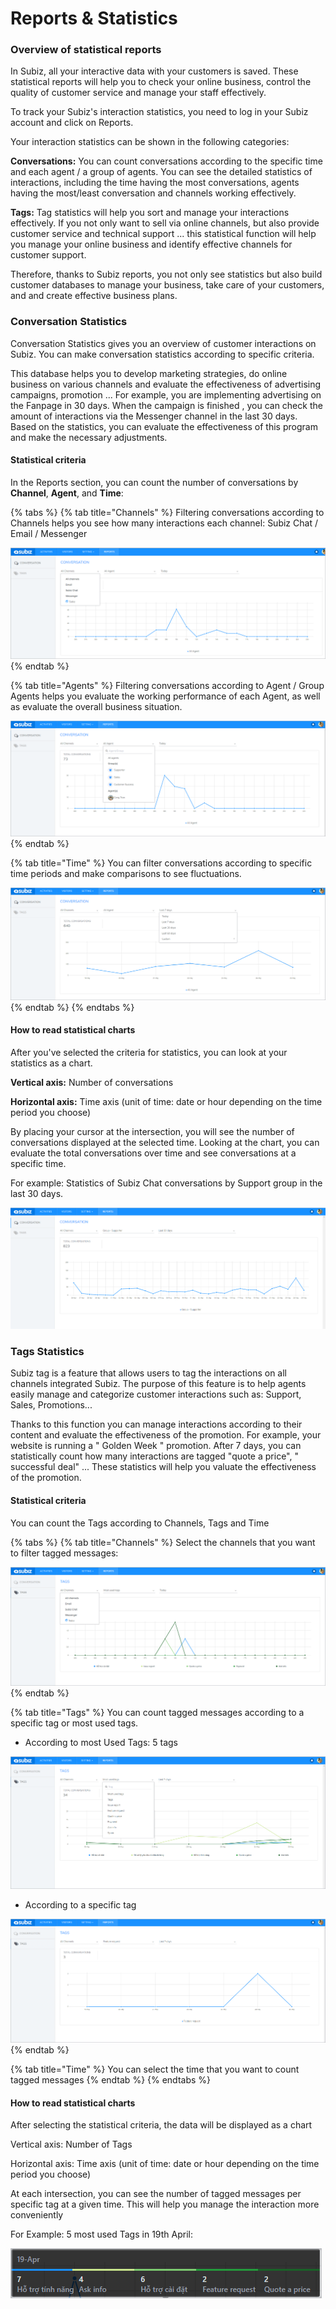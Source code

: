 # Reports & Statistics

### Overview of statistical reports

In Subiz, all your interactive data with your customers is saved. These statistical reports will help you to check your online business, control the quality of customer service and manage your staff effectively.  
  
To track your Subiz's interaction statistics,  you need to log in your Subiz account and click on Reports.  
  
Your interaction statistics can be shown in the following categories:

**Conversations:** You can count conversations according to the specific time and each agent / a group of agents. You can see the detailed statistics of interactions, including the time having the most conversations, agents having the most/least conversation and channels working effectively.  
  
**Tags:** Tag statistics will help you sort and manage your interactions effectively. If you not only want to  sell via online channels, but also provide customer service and technical support ... this statistical function will help you manage your online business and identify effective channels for customer support.  
  
Therefore, thanks to Subiz reports, you not only see statistics but also build customer databases to manage your business, take care of your customers, and and create effective business plans.

### Conversation Statistics

Conversation Statistics gives you an overview of customer interactions on Subiz. You can make conversation statistics according to specific criteria.  
  
This database helps you to develop marketing strategies, do online business on various channels and evaluate the effectiveness of advertising campaigns, promotion ... For example, you are implementing advertising on the Fanpage in 30 days. When the campaign is finished , you can check the amount of interactions via the Messenger channel in the last 30 days. Based on the statistics, you can evaluate the effectiveness of this program and make the necessary adjustments.

#### Statistical criteria

In the Reports section, you can count the number of conversations by **Channel**, **Agent**, and **Time**:

{% tabs %}
{% tab title="Channels" %}
Filtering conversations according to Channels helps you see how many interactions each channel: Subiz Chat / Email / Messenger 

![Conversation\_Channel](.gitbook/assets/conversation_channels.png)
{% endtab %}

{% tab title="Agents" %}
 Filtering conversations according to Agent / Group Agents  helps you evaluate the working performance of each Agent, as well as evaluate the overall business situation.

![Conversation\_Agents](.gitbook/assets/conversation_-agents.png)
{% endtab %}

{% tab title="Time" %}
You can filter conversations according to specific time periods and make comparisons to see fluctuations. 

![Conversation\_Time](.gitbook/assets/conversation_time.png)
{% endtab %}
{% endtabs %}

#### How to read statistical charts

After you've selected the criteria for statistics, you can look at your statistics as a chart.  
  
**Vertical axis:** Number of conversations  
  
**Horizontal axis:** Time axis \(unit of time: date or hour depending on the time period you choose\)  
  
By placing your cursor at the intersection, you will see the number of conversations displayed at the selected time. Looking at the chart, you can evaluate the total conversations over time and see conversations at a specific time.  
  
For example: Statistics of Subiz Chat conversations by Support group in the last 30 days. 

![Conversation\_Subiz Support Team Last 30 Days](.gitbook/assets/conversation_support-team-last-30-days.png)

###  Tags Statistics

Subiz tag is a feature that allows users to tag the interactions on all channels integrated Subiz. The purpose of this feature is to help agents easily manage and categorize customer interactions such as: Support, Sales, Promotions...

Thanks to this function you can manage interactions according to their content and evaluate the effectiveness of the promotion. For example, your website is running a " Golden Week " promotion. After 7 days, you can statistically count how many interactions are tagged "quote a price", " successful deal" ... These statistics will help you valuate the effectiveness of the promotion.

#### Statistical criteria

You can count the Tags according to Channels, Tags and Time

{% tabs %}
{% tab title="Channels" %}
Select the channels that you want to filter tagged messages:

![Tags\_ Channels](.gitbook/assets/tags_channels.png)
{% endtab %}

{% tab title="Tags" %}
You can count tagged messages according to a specific tag or most used tags.

* According to most Used Tags: 5 tags

![Most Used Tags](.gitbook/assets/most-used-tags.png)

* According to a specific tag

![Tag \_Feature Request](.gitbook/assets/tag_-feature-request.png)
{% endtab %}

{% tab title="Time" %}
You can select the time that you want to count tagged messages
{% endtab %}
{% endtabs %}

#### How to read statistical charts

After selecting the statistical criteria, the data will be displayed as a chart  
  
Vertical axis: Number of Tags  
  
Horizontal axis: Time axis \(unit of time: date or hour depending on the time period you choose\)  
  
At each intersection, you can see the number of tagged messages  per specific tag at a given time. This will help you manage the interaction more conveniently

For Example: 5 most used Tags in 19th April:

![5 most used Tags](.gitbook/assets/thong-ke-5-tag-duoc-su-dung-nhieu-nhat.png)



